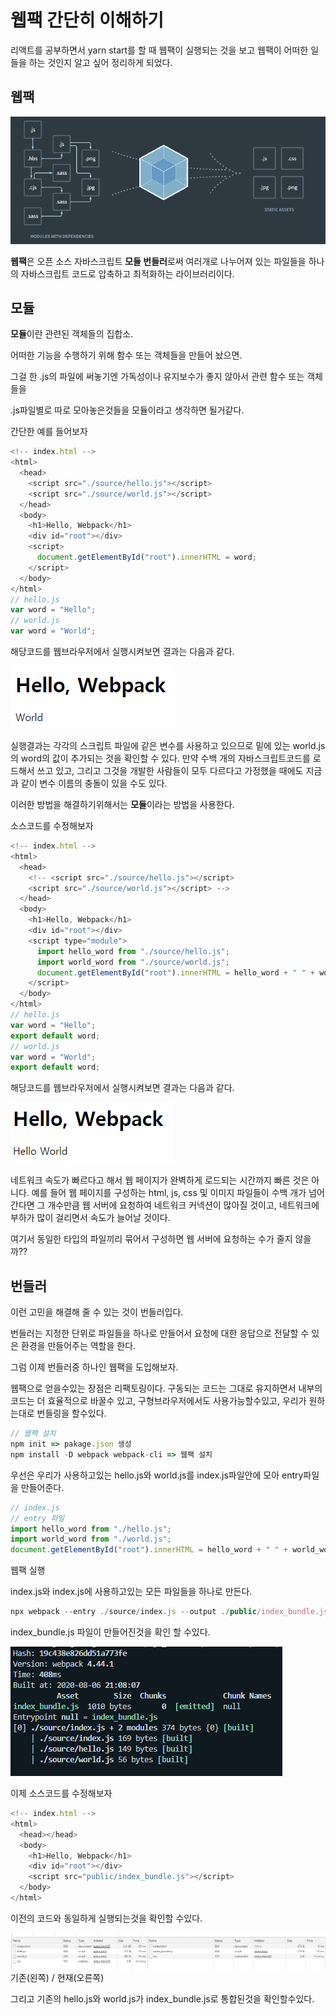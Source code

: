 # 웹팩 간단히 이해하기

리액트를 공부하면서 yarn start를 할 때 웹팩이 실행되는 것을 보고 웹팩이 어떠한 일들을 하는 것인지 알고 싶어 정리하게 되었다.

## 웹팩

![img](/images/react/웹팩메인.png)

**웹팩**은 오픈 소스 자바스크립트 **모듈 번들러**로써 여러개로 나누어져 있는 파일들을 하나의 자바스크립트 코드로 압축하고 최적화하는 라이브러리이다.

## 모듈

**모듈**이란 관련된 객체들의 집합소.

어떠한 기능을 수행하기 위해 함수 또는 객체들을 만들어 놨으면.

그걸 한 .js의 파일에 써놓기엔 가독성이나 유지보수가 좋지 않아서 관련 함수 또는 객체들을

.js파일별로 따로 모아놓은것들을 모듈이라고 생각하면 될거같다.

간단한 예를 들어보자

```javascript
<!-- index.html -->
<html>
  <head>
    <script src="./source/hello.js"></script>
    <script src="./source/world.js"></script>
  </head>
  <body>
    <h1>Hello, Webpack</h1>
    <div id="root"></div>
    <script>
      document.getElementById("root").innerHTML = word;
    </script>
  </body>
</html>
// hello.js
var word = "Hello";
// world.js
var word = "World";
```

해당코드를 웹브라우저에서 실행시켜보면 결과는 다음과 같다.

![img](/images/react/웹팩1.png)

실행결과는 각각의 스크립트 파일에 같은 변수를 사용하고 있으므로 밑에 있는 world.js의 word의 값이 추가되는 것을 확인할 수 있다.
만약 수백 개의 자바스크립트코드를 로드해서 쓰고 있고, 그리고 그것을 개발한 사람들이 모두 다르다고 가정했을 때에도 지금과 같이 변수 이름의 충돌이 있을 수도 있다.

이러한 방법을 해결하기위해서는 **모듈**이라는 방법을 사용한다.

소스코드를 수정해보자

```javascript
<!-- index.html -->
<html>
  <head>
    <!-- <script src="./source/hello.js"></script>
    <script src="./source/world.js"></script> -->
  </head>
  <body>
    <h1>Hello, Webpack</h1>
    <div id="root"></div>
    <script type="module">
      import hello_word from "./source/hello.js";
      import world_word from "./source/world.js";
      document.getElementById("root").innerHTML = hello_word + " " + world_word;
    </script>
  </body>
</html>
// hello.js
var word = "Hello";
export default word;
// world.js
var word = "World";
export default word;
```

해당코드를 웹브라우저에서 실행시켜보면 결과는 다음과 같다.

![img](/images/react/웹팩3.png)

네트워크 속도가 빠르다고 해서 웹 페이지가 완벽하게 로드되는 시간까지 빠른 것은 아니다.
예를 들어 웹 페이지를 구성하는 html, js, css 및 이미지 파일들이 수백 개가 넘어간다면 그 개수만큼 웹 서버에 요청하여 네트워크 커넥션이 많아질 것이고, 네트워크에 부하가 많이 걸리면서 속도가 늘어날 것이다.

여기서 동일한 타입의 파일끼리 묶어서 구성하면 웹 서버에 요청하는 수가 줄지 않을까??

## 번들러

이런 고민을 해결해 줄 수 있는 것이 번들러입다.

번들러는 지정한 단위로 파일들을 하나로 만들어서 요청에 대한 응답으로 전달할 수 있은 환경을 만들어주는 역할을 한다.

그럼 이제 번들러중 하나인 웹팩을 도입해보자.

웹팩으로 얻을수있는 장점은 리팩토링이다. 구동되는 코드는 그대로 유지하면서 내부의 코드는 더 효율적으로 바꿀수 있고, 구형브라우저에서도 사용가능할수있고, 우리가 원하는대로 번들링을 할수있다.

```javascript
// 웹팩 설치
npm init => pakage.json 생성
npm install -D webpack webpack-cli => 웹팩 설치
```

우선은 우리가 사용하고있는 hello.js와 world.js를 index.js파일안에 모아 entry파일을 만들어준다.

```javascript
// index.js
// entry 파일
import hello_word from "./hello.js";
import world_word from "./world.js";
document.getElementById("root").innerHTML = hello_word + " " + world_word;
```

웹팩 실행

index.js와 index.js에 사용하고있는 모든 파일들을 하나로 만든다.

```javascript
npx webpack --entry ./source/index.js --output ./public/index_bundle.js
```

index_bundle.js 파일이 만들어진것을 확인 할 수있다.

![img](/images/react/웹팩5.png)

이제 소스코드를 수정해보자

```javascript
<!-- index.html -->
<html>
  <head></head>
  <body>
    <h1>Hello, Webpack</h1>
    <div id="root"></div>
    <script src="public/index_bundle.js"></script>
  </body>
</html>
```

이전의 코드와 동일하게 실행되는것을 확인할 수있다.

![img](/images/react/웹팩2.png)기존(왼쪽) / 현재(오른쪽)

그리고 기존의 hello.js와 world.js가 index_bundle.js로 통합된것을 확인할수있다.
